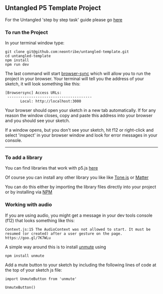 ## Untangled P5 Template Project

For the Untangled 'step by step task' guide please go [here](https://github.com/neontribe/untangled-template/wiki/Untangled-Step-by-Step-task)

### To run the Project

In your terminal window type:

```
git clone git@github.com:neontribe/untangled-template.git
cd untangled-template
npm install
npm run dev
```
The last command will start [browser-sync](https://browsersync.io/) which will allow you to run the project in your browser. Your terminal will tell you the address of your sketch, it will look something like this:
```
[Browsersync] Access URLs:
 ---------------------------------------
       Local: http://localhost:3000
```
Your browser should open your sketch in a new tab automatically. If for any reason the window closes, copy and paste this address into your browser and you should see your sketch.

If a window opens, but you don't see your sketch, hit f12 or right-click and select 'inspect' in your browser window and look for error messages in your console.

---
### To add a library

You can find libraries that work with p5.js [here](https://p5js.org/libraries/)

Of course you can install any other library you like like [Tone.js](https://tonejs.github.io/) or [Matter](http://brm.io/matter-js/)

You can do this either by importing the library files directly into your project or by installing via [NPM](https://www.npmjs.com/)

### Working with audio

If you are using audio, you might get a message in your dev tools console (f12) that looks something like this:

```
Context.js:15 The AudioContext was not allowed to start. It must be resumed (or created) after a user gesture on the page. https://goo.gl/7K7WLu
```
A simple way around this is to install [unmute](https://www.npmjs.com/package/unmute) using
```
npm install unmute
```

Add a mute button to your sketch by including the following lines of code at the top of your sketch js file:
```
import UnmuteButton from 'unmute'

UnmuteButton()
````

